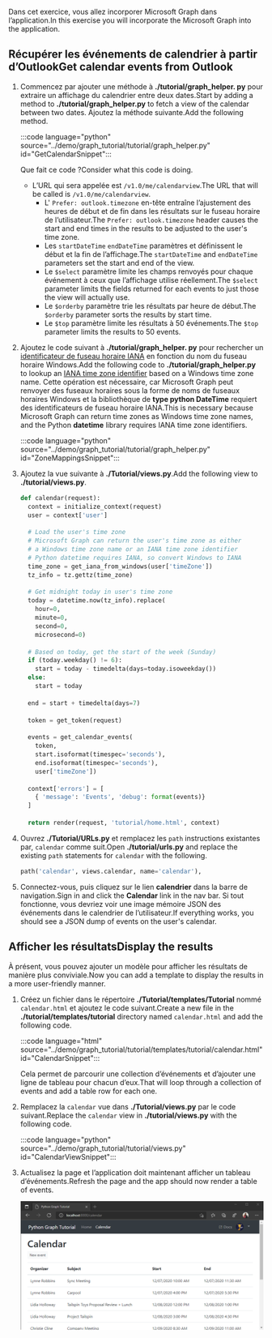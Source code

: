 <!-- markdownlint-disable MD002 MD041 -->

<span data-ttu-id="01d4a-101">Dans cet exercice, vous allez incorporer Microsoft Graph dans l’application.</span><span class="sxs-lookup"><span data-stu-id="01d4a-101">In this exercise you will incorporate the Microsoft Graph into the application.</span></span>

## <a name="get-calendar-events-from-outlook"></a><span data-ttu-id="01d4a-102">Récupérer les événements de calendrier à partir d’Outlook</span><span class="sxs-lookup"><span data-stu-id="01d4a-102">Get calendar events from Outlook</span></span>

1. <span data-ttu-id="01d4a-103">Commencez par ajouter une méthode à **./tutorial/graph_helper. py** pour extraire un affichage du calendrier entre deux dates.</span><span class="sxs-lookup"><span data-stu-id="01d4a-103">Start by adding a method to **./tutorial/graph_helper.py** to fetch a view of the calendar between two dates.</span></span> <span data-ttu-id="01d4a-104">Ajoutez la méthode suivante.</span><span class="sxs-lookup"><span data-stu-id="01d4a-104">Add the following method.</span></span>

    :::code language="python" source="../demo/graph_tutorial/tutorial/graph_helper.py" id="GetCalendarSnippet":::

    <span data-ttu-id="01d4a-105">Que fait ce code ?</span><span class="sxs-lookup"><span data-stu-id="01d4a-105">Consider what this code is doing.</span></span>

    - <span data-ttu-id="01d4a-106">L’URL qui sera appelée est `/v1.0/me/calendarview`.</span><span class="sxs-lookup"><span data-stu-id="01d4a-106">The URL that will be called is `/v1.0/me/calendarview`.</span></span>
        - <span data-ttu-id="01d4a-107">L' `Prefer: outlook.timezone` en-tête entraîne l’ajustement des heures de début et de fin dans les résultats sur le fuseau horaire de l’utilisateur.</span><span class="sxs-lookup"><span data-stu-id="01d4a-107">The `Prefer: outlook.timezone` header causes the start and end times in the results to be adjusted to the user's time zone.</span></span>
        - <span data-ttu-id="01d4a-108">Les `startDateTime` `endDateTime` paramètres et définissent le début et la fin de l’affichage.</span><span class="sxs-lookup"><span data-stu-id="01d4a-108">The `startDateTime` and `endDateTime` parameters set the start and end of the view.</span></span>
        - <span data-ttu-id="01d4a-109">Le `$select` paramètre limite les champs renvoyés pour chaque événement à ceux que l’affichage utilise réellement.</span><span class="sxs-lookup"><span data-stu-id="01d4a-109">The `$select` parameter limits the fields returned for each events to just those the view will actually use.</span></span>
        - <span data-ttu-id="01d4a-110">Le `$orderby` paramètre trie les résultats par heure de début.</span><span class="sxs-lookup"><span data-stu-id="01d4a-110">The `$orderby` parameter sorts the results by start time.</span></span>
        - <span data-ttu-id="01d4a-111">Le `$top` paramètre limite les résultats à 50 événements.</span><span class="sxs-lookup"><span data-stu-id="01d4a-111">The `$top` parameter limits the results to 50 events.</span></span>

1. <span data-ttu-id="01d4a-112">Ajoutez le code suivant à **./tutorial/graph_helper. py** pour rechercher un [identificateur de fuseau horaire IANA](https://www.iana.org/time-zones) en fonction du nom du fuseau horaire Windows.</span><span class="sxs-lookup"><span data-stu-id="01d4a-112">Add the following code to **./tutorial/graph_helper.py** to lookup an [IANA time zone identifier](https://www.iana.org/time-zones) based on a Windows time zone name.</span></span> <span data-ttu-id="01d4a-113">Cette opération est nécessaire, car Microsoft Graph peut renvoyer des fuseaux horaires sous la forme de noms de fuseaux horaires Windows et la bibliothèque de **type python DateTime** requiert des identificateurs de fuseau horaire IANA.</span><span class="sxs-lookup"><span data-stu-id="01d4a-113">This is necessary because Microsoft Graph can return time zones as Windows time zone names, and the Python **datetime** library requires IANA time zone identifiers.</span></span>

    :::code language="python" source="../demo/graph_tutorial/tutorial/graph_helper.py" id="ZoneMappingsSnippet":::

1. <span data-ttu-id="01d4a-114">Ajoutez la vue suivante à **./Tutorial/views.py**.</span><span class="sxs-lookup"><span data-stu-id="01d4a-114">Add the following view to **./tutorial/views.py**.</span></span>

    ```python
    def calendar(request):
      context = initialize_context(request)
      user = context['user']

      # Load the user's time zone
      # Microsoft Graph can return the user's time zone as either
      # a Windows time zone name or an IANA time zone identifier
      # Python datetime requires IANA, so convert Windows to IANA
      time_zone = get_iana_from_windows(user['timeZone'])
      tz_info = tz.gettz(time_zone)

      # Get midnight today in user's time zone
      today = datetime.now(tz_info).replace(
        hour=0,
        minute=0,
        second=0,
        microsecond=0)

      # Based on today, get the start of the week (Sunday)
      if (today.weekday() != 6):
        start = today - timedelta(days=today.isoweekday())
      else:
        start = today

      end = start + timedelta(days=7)

      token = get_token(request)

      events = get_calendar_events(
        token,
        start.isoformat(timespec='seconds'),
        end.isoformat(timespec='seconds'),
        user['timeZone'])

      context['errors'] = [
        { 'message': 'Events', 'debug': format(events)}
      ]

      return render(request, 'tutorial/home.html', context)
    ```

1. <span data-ttu-id="01d4a-115">Ouvrez **./Tutorial/URLs.py** et remplacez les `path` instructions existantes par, `calendar` comme suit.</span><span class="sxs-lookup"><span data-stu-id="01d4a-115">Open **./tutorial/urls.py** and replace the existing `path` statements for `calendar` with the following.</span></span>

    ```python
    path('calendar', views.calendar, name='calendar'),
    ```

1. <span data-ttu-id="01d4a-116">Connectez-vous, puis cliquez sur le lien **calendrier** dans la barre de navigation.</span><span class="sxs-lookup"><span data-stu-id="01d4a-116">Sign in and click the **Calendar** link in the nav bar.</span></span> <span data-ttu-id="01d4a-117">Si tout fonctionne, vous devriez voir une image mémoire JSON des événements dans le calendrier de l’utilisateur.</span><span class="sxs-lookup"><span data-stu-id="01d4a-117">If everything works, you should see a JSON dump of events on the user's calendar.</span></span>

## <a name="display-the-results"></a><span data-ttu-id="01d4a-118">Afficher les résultats</span><span class="sxs-lookup"><span data-stu-id="01d4a-118">Display the results</span></span>

<span data-ttu-id="01d4a-119">À présent, vous pouvez ajouter un modèle pour afficher les résultats de manière plus conviviale.</span><span class="sxs-lookup"><span data-stu-id="01d4a-119">Now you can add a template to display the results in a more user-friendly manner.</span></span>

1. <span data-ttu-id="01d4a-120">Créez un fichier dans le répertoire **./Tutorial/templates/Tutorial** nommé `calendar.html` et ajoutez le code suivant.</span><span class="sxs-lookup"><span data-stu-id="01d4a-120">Create a new file in the **./tutorial/templates/tutorial** directory named `calendar.html` and add the following code.</span></span>

    :::code language="html" source="../demo/graph_tutorial/tutorial/templates/tutorial/calendar.html" id="CalendarSnippet":::

    <span data-ttu-id="01d4a-121">Cela permet de parcourir une collection d’événements et d’ajouter une ligne de tableau pour chacun d’eux.</span><span class="sxs-lookup"><span data-stu-id="01d4a-121">That will loop through a collection of events and add a table row for each one.</span></span>

1. <span data-ttu-id="01d4a-122">Remplacez la `calendar` vue dans **./Tutorial/views.py** par le code suivant.</span><span class="sxs-lookup"><span data-stu-id="01d4a-122">Replace the `calendar` view in **./tutorial/views.py** with the following code.</span></span>

    :::code language="python" source="../demo/graph_tutorial/tutorial/views.py" id="CalendarViewSnippet":::

1. <span data-ttu-id="01d4a-123">Actualisez la page et l’application doit maintenant afficher un tableau d’événements.</span><span class="sxs-lookup"><span data-stu-id="01d4a-123">Refresh the page and the app should now render a table of events.</span></span>

    ![Capture d’écran du tableau des événements](./images/add-msgraph-01.png)
